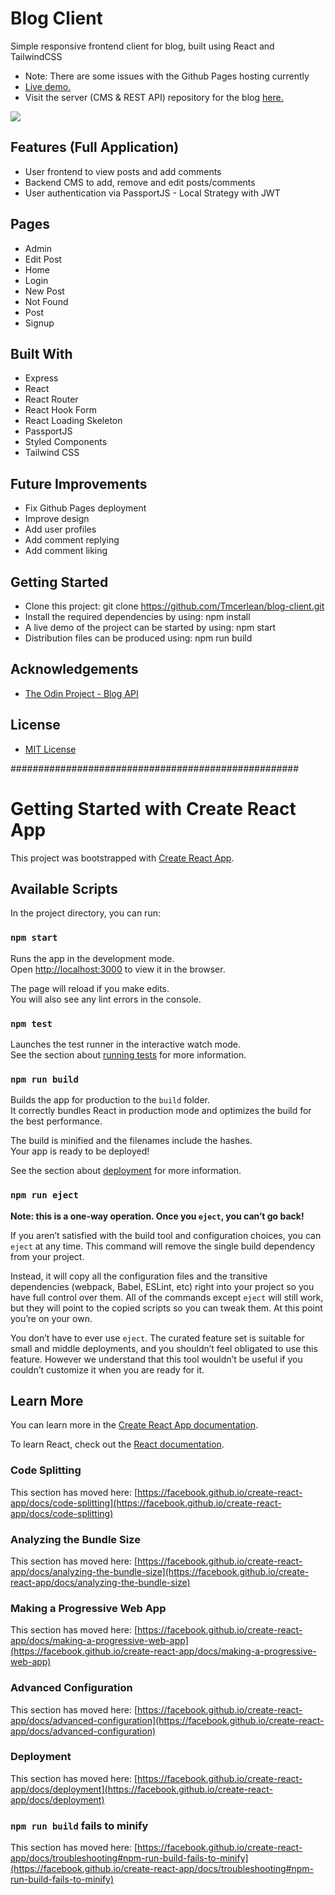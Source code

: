 # Blog Client
Simple responsive frontend client for blog, built using React and TailwindCSS
- Note: There are some issues with the Github Pages hosting currently
- [Live demo.](https://tmcerlean.github.io/login)
- Visit the server (CMS & REST API) repository for the blog [here.](https://github.com/Tmcerlean/blog-server)

![](Demo.gif)

## Features (Full Application)
- User frontend to view posts and add comments
- Backend CMS to add, remove and edit posts/comments
- User authentication via PassportJS - Local Strategy with JWT

## Pages
- Admin
- Edit Post
- Home
- Login
- New Post
- Not Found
- Post
- Signup

## Built With
- Express
- React
- React Router
- React Hook Form
- React Loading Skeleton
- PassportJS
- Styled Components
- Tailwind CSS

## Future Improvements
- Fix Github Pages deployment
- Improve design
- Add user profiles
- Add comment replying
- Add comment liking

## Getting Started
- Clone this project: git clone https://github.com/Tmcerlean/blog-client.git
- Install the required dependencies by using: npm install
- A live demo of the project can be started by using: npm start
- Distribution files can be produced using: npm run build

## Acknowledgements
- [The Odin Project - Blog API](https://www.theodinproject.com/paths/full-stack-javascript/courses/nodejs/lessons/blog-api)

## License
- [MIT License](https://opensource.org/licenses/MIT)


####################################################


# Getting Started with Create React App

This project was bootstrapped with [Create React App](https://github.com/facebook/create-react-app).

## Available Scripts

In the project directory, you can run:

### `npm start`

Runs the app in the development mode.\
Open [http://localhost:3000](http://localhost:3000) to view it in the browser.

The page will reload if you make edits.\
You will also see any lint errors in the console.

### `npm test`

Launches the test runner in the interactive watch mode.\
See the section about [running tests](https://facebook.github.io/create-react-app/docs/running-tests) for more information.

### `npm run build`

Builds the app for production to the `build` folder.\
It correctly bundles React in production mode and optimizes the build for the best performance.

The build is minified and the filenames include the hashes.\
Your app is ready to be deployed!

See the section about [deployment](https://facebook.github.io/create-react-app/docs/deployment) for more information.

### `npm run eject`

**Note: this is a one-way operation. Once you `eject`, you can’t go back!**

If you aren’t satisfied with the build tool and configuration choices, you can `eject` at any time. This command will remove the single build dependency from your project.

Instead, it will copy all the configuration files and the transitive dependencies (webpack, Babel, ESLint, etc) right into your project so you have full control over them. All of the commands except `eject` will still work, but they will point to the copied scripts so you can tweak them. At this point you’re on your own.

You don’t have to ever use `eject`. The curated feature set is suitable for small and middle deployments, and you shouldn’t feel obligated to use this feature. However we understand that this tool wouldn’t be useful if you couldn’t customize it when you are ready for it.

## Learn More

You can learn more in the [Create React App documentation](https://facebook.github.io/create-react-app/docs/getting-started).

To learn React, check out the [React documentation](https://reactjs.org/).

### Code Splitting

This section has moved here: [https://facebook.github.io/create-react-app/docs/code-splitting](https://facebook.github.io/create-react-app/docs/code-splitting)

### Analyzing the Bundle Size

This section has moved here: [https://facebook.github.io/create-react-app/docs/analyzing-the-bundle-size](https://facebook.github.io/create-react-app/docs/analyzing-the-bundle-size)

### Making a Progressive Web App

This section has moved here: [https://facebook.github.io/create-react-app/docs/making-a-progressive-web-app](https://facebook.github.io/create-react-app/docs/making-a-progressive-web-app)

### Advanced Configuration

This section has moved here: [https://facebook.github.io/create-react-app/docs/advanced-configuration](https://facebook.github.io/create-react-app/docs/advanced-configuration)

### Deployment

This section has moved here: [https://facebook.github.io/create-react-app/docs/deployment](https://facebook.github.io/create-react-app/docs/deployment)

### `npm run build` fails to minify

This section has moved here: [https://facebook.github.io/create-react-app/docs/troubleshooting#npm-run-build-fails-to-minify](https://facebook.github.io/create-react-app/docs/troubleshooting#npm-run-build-fails-to-minify)
